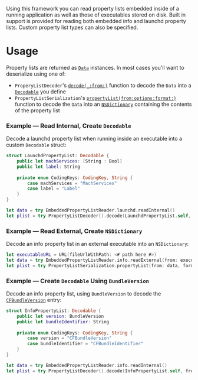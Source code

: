 Using this framework you can read property lists embedded inside of a running application as well as those of
executables stored on disk. Built in support is provided for reading both embedded info and launchd property lists.
Custom property list types can also be specified.

# Usage
Property lists are returned as [`Data`](https://developer.apple.com/documentation/foundation/data) instances. In most
cases you'll want to deserialize using one of:
 * `ProperyListDecoder`'s
   [`decode(_:from:)`](https://developer.apple.com/documentation/foundation/propertylistdecoder/2895397-decode)
   function to decode the `Data` into a [`Decodable`](https://developer.apple.com/documentation/swift/decodable)
   you define
 * `PropertyListSerialization`'s 
   [`propertyList(from:options:format:)`](https://developer.apple.com/documentation/foundation/propertylistserialization/1409678-propertylist)
   function to decode the `Data` into an 
   [`NSDictionary`](https://developer.apple.com/documentation/foundation/nsdictionary) containing the contents of the
   property list

### Example — Read Internal, Create `Decodable`
Decode a launchd property list when running inside an executable into a custom `Decodable` struct:
```swift
struct LaunchdPropertyList: Decodable {
    public let machServices: [String : Bool]
    public let label: String
    
    private enum CodingKeys: CodingKey, String {
        case machServices = "MachServices"
        case label = "Label"
    }
}

let data = try EmbeddedPropertyListReader.launchd.readInternal()
let plist = try PropertyListDecoder().decode(LaunchdPropertyList.self, from: data)
```

### Example — Read External, Create `NSDictionary`
Decode an info property list in an external executable into an `NSDictionary`:
```swift
let executableURL = URL(fileUrlWithPath: <# path here #>)
let data = try EmbeddedPropertyListReader.info.readExternal(from: executableURL)
let plist = try PropertyListSerialization.propertyList(from: data, format: nil) as? NSDictionary
```

### Example — Create `Decodable` Using `BundleVersion`
Decode an info property list, using `BundleVersion` to decode the 
 [`CFBundleVersion`](https://developer.apple.com/documentation/bundleresources/information_property_list/cfbundleversion) 
entry:

```swift
struct InfoPropertyList: Decodable {
    public let version: BundleVersion
    public let bundleIdentifier: String
    
    private enum CodingKeys: CodingKey, String {
        case version = "CFBundleVersion"
        case bundleIdentifier = "CFBundleIdentifier"
    }
}

let data = try EmbeddedPropertyListReader.info.readInternal()
let plist = try PropertyListDecoder().decode(InfoPropertyList.self, from: data)
```
